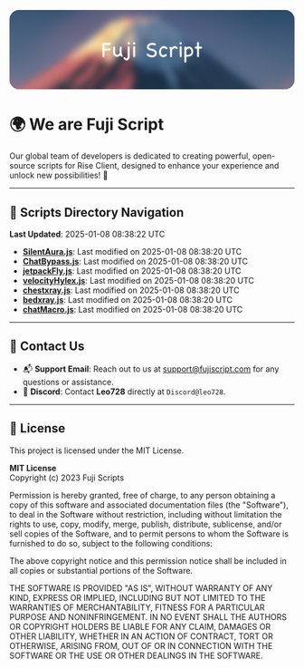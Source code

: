 ![Banner](.github/b.webp)

# 🌍 **We are Fuji Script**

Our global team of developers is dedicated to creating powerful, open-source scripts for Rise Client, designed to enhance your experience and unlock new possibilities! 🌟

---
<!-- SCRIPTS_NAVIGATION_START -->
## 📂 **Scripts Directory Navigation**

**Last Updated**: 2025-01-08 08:38:22 UTC

- **[SilentAura.js](scripts/SilentAura.js)**: Last modified on 2025-01-08 08:38:20 UTC
- **[ChatBypass.js](scripts/ChatBypass.js)**: Last modified on 2025-01-08 08:38:20 UTC
- **[jetpackFly.js](scripts/jetpackFly.js)**: Last modified on 2025-01-08 08:38:20 UTC
- **[velocityHylex.js](scripts/velocityHylex.js)**: Last modified on 2025-01-08 08:38:20 UTC
- **[chestxray.js](scripts/chestxray.js)**: Last modified on 2025-01-08 08:38:20 UTC
- **[bedxray.js](scripts/bedxray.js)**: Last modified on 2025-01-08 08:38:20 UTC
- **[chatMacro.js](scripts/chatMacro.js)**: Last modified on 2025-01-08 08:38:20 UTC

<!-- SCRIPTS_NAVIGATION_END -->

---

## 💬 **Contact Us**  
- 📬 **Support Email**: Reach out to us at [support@fujiscript.com](mailto:support@fujiscript.com) for any questions or assistance.  
- 💬 **Discord**: Contact **Leo728** directly at `Discord@leo728`.

---

## 📜 **License**

This project is licensed under the MIT License.  

**MIT License**  
Copyright (c) 2023 Fuji Scripts  

Permission is hereby granted, free of charge, to any person obtaining a copy of this software and associated documentation files (the "Software"), to deal in the Software without restriction, including without limitation the rights to use, copy, modify, merge, publish, distribute, sublicense, and/or sell copies of the Software, and to permit persons to whom the Software is furnished to do so, subject to the following conditions:  

The above copyright notice and this permission notice shall be included in all copies or substantial portions of the Software.  

THE SOFTWARE IS PROVIDED "AS IS", WITHOUT WARRANTY OF ANY KIND, EXPRESS OR IMPLIED, INCLUDING BUT NOT LIMITED TO THE WARRANTIES OF MERCHANTABILITY, FITNESS FOR A PARTICULAR PURPOSE AND NONINFRINGEMENT. IN NO EVENT SHALL THE AUTHORS OR COPYRIGHT HOLDERS BE LIABLE FOR ANY CLAIM, DAMAGES OR OTHER LIABILITY, WHETHER IN AN ACTION OF CONTRACT, TORT OR OTHERWISE, ARISING FROM, OUT OF OR IN CONNECTION WITH THE SOFTWARE OR THE USE OR OTHER DEALINGS IN THE SOFTWARE.  
